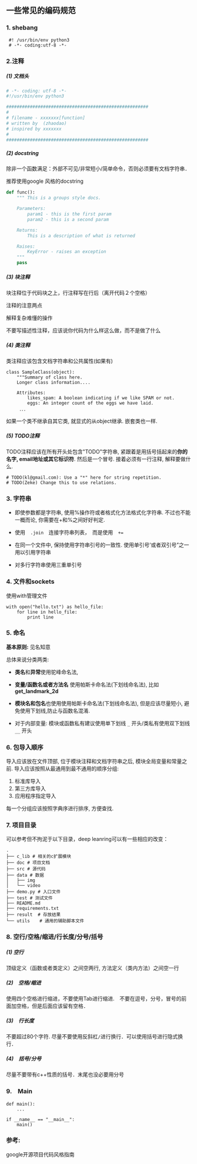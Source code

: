 ## 一些常见的编码规范

### 1. shebang

~~~
 #! /usr/bin/env python3
 # -*- coding:utf-8 -*-
~~~

### 2.注释

##### (1) 文档头

~~~python
# -*- coding: utf-8 -*-
#!/usr/bin/env python3

######################################################
#
# filename - xxxxxxx[function]
# written by  (zhaodao)
# inspired by xxxxxxx
#
######################################################
~~~

##### (2) docstring

除非一个函数满足：外部不可见/非常短小/简单命令，否则必须要有文档字符串．

推荐使用google 风格的docstring

~~~python
def func():
    """ This is a groups style docs.

    Parameters:
        param1 - this is the first param
        param2 - this is a second param

    Returns:
        This is a description of what is returned

    Raises:
        KeyError - raises an exception
    """
    pass
~~~

##### (3) 块注释

块注释位于代码块之上，行注释写在行后（离开代码２个空格）

注释的注意两点

解释复杂难懂的操作

不要写描述性注释，应该说你代码为什么样这么做，而不是做了什么


##### (4) 类注释

类注释应该包含文档字符串和公共属性(如果有)

~~~
class SampleClass(object):
    """Summary of class here.
    Longer class information....

    Attributes:
        likes_spam: A boolean indicating if we like SPAM or not.
        eggs: An integer count of the eggs we have laid.
　　　．．．
~~~

如果一个类不继承自其它类, 就显式的从object继承. 嵌套类也一样.

##### (5) TODO注释

TODO注释应该在所有开头处包含"TODO"字符串, 紧跟着是用括号括起来的**你的名字, email地址或其它标识符**. 然后是一个冒号. 接着必须有一行注释, 解释要做什么.

```
# TODO(kl@gmail.com): Use a "*" here for string repetition.
# TODO(Zeke) Change this to use relations.
```


### 3. 字符串

- 即使参数都是字符串, 使用%操作符或者格式化方法格式化字符串. 不过也不能一概而论, 你需要在+和%之间好好判定.

- 使用　`.join`　连接字符串列表，　而是使用　`+= `

- 在同一个文件中, 保持使用字符串引号的一致性. 使用单引号’或者双引号”之一用以引用字符串
- 对多行字符串使用三重单引号

### 4. 文件和sockets

使用with管理文件

~~~
with open("hello.txt") as hello_file:
    for line in hello_file:
        print line
~~~


### 5. 命名

**基本原则:**  见名知意

总体来说分类两类:

- **类名**和**异常**使用驼峰命名法, 

- **变量/函数名或者方法名** 使用帕斯卡命名法(下划线命名法), 比如 **get_landmark_2d**
- **模块名和包名**也使用使用帕斯卡命名法(下划线命名法), 但是应该尽量短小, 避免使用下划线,防止与函数名混淆.
- 对于内部变量:  模块或函数私有建议使用单下划线  `_`  开头/类私有使用双下划线 `__` 开头

### 6. 包导入顺序

导入应该放在文件顶部, 位于模块注释和文档字符串之后, 模块全局变量和常量之前. 导入应该按照从最通用到最不通用的顺序分组:

1. 标准库导入
2. 第三方库导入
3. 应用程序指定导入

每一个分组应该按照字典序进行排序, 方便查找. 

### 7. 项目目录

可以参考但不拘泥于以下目录，deep leanring可以有一些相应的改变：

~~~shell
.
├── c_lib # 相关的c扩展模块
├── doc # 项目文档
├── src # 源代码
├── data # 数据
│   ├── img
│   └── video
├── demo.py # 入口文件
├── test # 测试文件
├── README.md 
├── requirements.txt
├── result  # 存放结果
└── utils  　# 通用的辅助脚本文件
~~~

### 8. 空行/空格/缩进/行长度/分号/括号

##### (1) 空行

顶级定义（函数或者类定义）之间空两行, 方法定义（类内方法）之间空一行

##### (2)　空格/缩进

使用四个空格进行缩进，不要使用Tab进行缩进.　不要在逗号，分号，冒号的前面加空格，但是后面应该留有空格．

##### (3)　行长度

不要超过80个字符. 尽量不要使用反斜杠`/`进行换行．可以使用括号进行隐式换行．

##### (4)　括号/分号

尽量不要带有c++性质的括号．末尾也没必要用分号

### 9.　Main

~~~
def main():
    ...
    
if __name__ == "__main__":
    main()
~~~


### 参考:

google开源项目代码风格指南